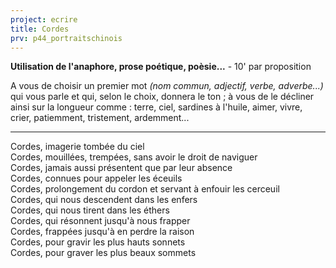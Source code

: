 ```yaml
---
project: ecrire
title: Cordes
prv: p44_portraitschinois
---
```


**Utilisation de l'anaphore, prose poétique, poèsie...** - 10' par proposition

A vous de choisir un premier mot _(nom commun, adjectif, verbe, adverbe...)_ qui vous parle et qui, selon le choix, donnera le ton ; à vous de le décliner ainsi sur la longueur comme : terre, ciel, sardines à l'huile, aimer, vivre, crier, patiemment, tristement, ardemment...

---

Cordes, imagerie tombée du ciel  
Cordes, mouillées, trempées, sans avoir le droit de naviguer  
Cordes, jamais aussi présentent que par leur absence  
Cordes, connues pour appeler les éceuils  
Cordes, prolongement du cordon et servant à enfouir les cerceuil  
Cordes, qui nous descendent dans les enfers  
Cordes, qui nous tirent dans les éthers  
Cordes, qui résonnent jusqu'à nous frapper  
Cordes, frappées jusqu'à en perdre la raison  
Cordes, pour gravir les plus hauts sonnets  
Cordes, pour graver les plus beaux sommets  
